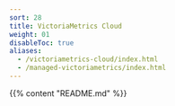 ```yaml
---
sort: 28
title: VictoriaMetrics Cloud
weight: 01
disableToc: true
aliases:
  - /victoriametrics-cloud/index.html
  - /managed-victoriametrics/index.html
---
```

{{% content "README.md" %}}
